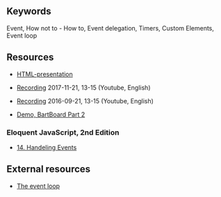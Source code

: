 ## Keywords
Event, How not to - How to, Event delegation, Timers, Custom Elements, Event loop

## Resources
- [HTML-presentation](https://rawgit.com/CS-LNU-Learning-Objects/client-side-javascript/master/lectures/03-event/index.html)
- [Recording](https://youtu.be/BE_Ea-yPArQ) 2017-11-21, 13-15 (Youtube, English)
- [Recording](https://youtu.be/vek2dwPV4Lw) 2016-09-21, 13-15 (Youtube, English)

- [Demo, BartBoard Part 2](https://youtu.be/7fAUyQJsOLQ)

### Eloquent JavaScript, 2nd Edition

- [14. Handeling Events](http://eloquentjavascript.net/14_event.html)

## External resources
* [The event loop](https://developer.mozilla.org/en-US/docs/Web/JavaScript/EventLoop)
